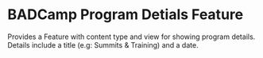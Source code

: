 # BADCamp Program Detials Feature
Provides a Feature with content type and view for showing program details. Details include a title (e.g: Summits &amp; Training) and a date.
